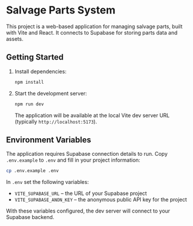 # Salvage Parts System

This project is a web-based application for managing salvage parts, built with Vite and React. It connects to Supabase for storing parts data and assets.

## Getting Started

1. Install dependencies:

   ```bash
   npm install
   ```

2. Start the development server:

   ```bash
   npm run dev
   ```

   The application will be available at the local Vite dev server URL (typically `http://localhost:5173`).

## Environment Variables

The application requires Supabase connection details to run. Copy `.env.example` to `.env` and fill in your project information:

```bash
cp .env.example .env
```

In `.env` set the following variables:

- `VITE_SUPABASE_URL` – the URL of your Supabase project
- `VITE_SUPABASE_ANON_KEY` – the anonymous public API key for the project

With these variables configured, the dev server will connect to your Supabase backend.
